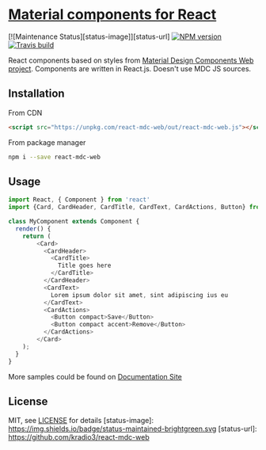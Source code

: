 # [Material components for React](https://kradio3.github.io/react-mdc-web/)
[![Maintenance Status][status-image]][status-url] [![NPM version][npm-image]][npm-url] [![Travis build][travis-image]][travis-url]

React components based on styles from [Material Design Components Web project](https://github.com/material-components/material-components-web). Components are written in React.js. Doesn't use MDC JS sources.

## Installation
From CDN
```html
<script src="https://unpkg.com/react-mdc-web/out/react-mdc-web.js"></script>
```
From package manager
```sh
npm i --save react-mdc-web
```

## Usage
```js
import React, { Component } from 'react'
import {Card, CardHeader, CardTitle, CardText, CardActions, Button} from 'react-mdc-web/lib';

class MyComponent extends Component {
  render() {
    return (
        <Card>
          <CardHeader>
            <CardTitle>
              Title goes here
            </CardTitle>
          </CardHeader>
          <CardText> 
            Lorem ipsum dolor sit amet, sint adipiscing ius eu
          </CardText>
          <CardActions>
            <Button compact>Save</Button>
            <Button compact accent>Remove</Button>
          </CardActions>
        </Card>
    );
  }
}

```
More samples could be found on [Documentation Site](https://kradio3.github.io/junk-pages/)


## License
MIT, see [LICENSE](/LICENSE) for details
[status-image]: https://img.shields.io/badge/status-maintained-brightgreen.svg
[status-url]: https://github.com/kradio3/react-mdc-web

[npm-image]: https://img.shields.io/npm/v/react-mdc-web.svg
[npm-url]: https://www.npmjs.com/package/react-mdc-web

[travis-image]: https://travis-ci.org/kradio3/react-mdc-web.svg?branch=master
[travis-url]: https://travis-ci.org/kradio3/react-mdc-web

[license-image]: https://img.shields.io/badge/license-MIT-blue.svg
[license-url]: https://raw.githubusercontent.com/kradio3/react-mdc-web/master/LICENSE
